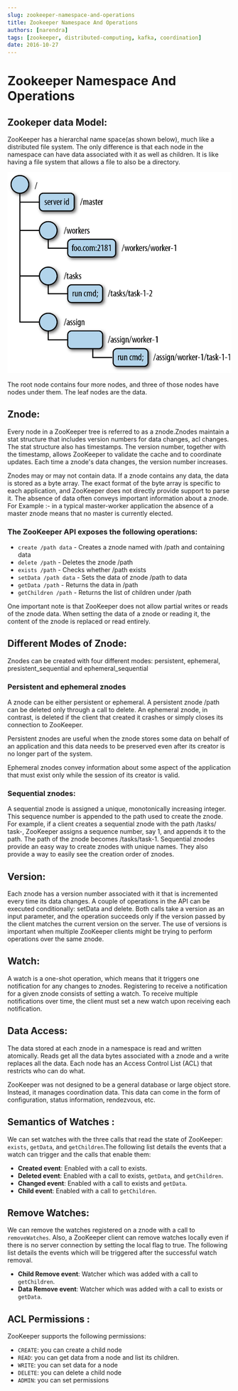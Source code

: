 ```yaml
---
slug: zookeeper-namespace-and-operations
title: Zookeeper Namespace And Operations
authors: [narendra]
tags: [zookeeper, distributed-computing, kafka, coordination]
date: 2016-10-27
---
```


# Zookeeper Namespace And Operations

## Zookeper data Model:

ZooKeeper has a hierarchal name space(as shown below), much like a distributed file system. The only difference is that each node in the namespace can have data associated with it as well as children. It is like having a file system that allows a file to also be a directory.

![zookeeper-data-model](/img/zookeeper-data-model.png)

The root node contains four more nodes, and three of those nodes have nodes under them. The leaf nodes are the data.

## Znode:

Every node in a ZooKeeper tree is referred to as a znode.Znodes maintain a stat structure that includes version numbers for data changes, acl changes. The stat structure also has timestamps. The version number, together with the timestamp, allows ZooKeeper to validate the cache and to coordinate updates. Each time a znode's data changes, the version number increases.

Znodes may or may not contain data. If a znode contains any data, the data is stored as a  byte  array.  The  exact  format  of  the  byte  array  is  specific  to  each  application,  and ZooKeeper does not directly provide support to parse it. The absence of data often conveys important information about a znode. For Example :- in a typical master-worker application the absence of a master znode means that no master is currently elected.

### The ZooKeeper API exposes the following operations:

- `create /path data` - Creates a znode named with /path  and containing data
- `delete /path` - Deletes the znode  /path
- `exists /path` - Checks whether /path exists
- `setData /path data` - Sets the data of znode /path to  data
- `getData /path` - Returns the data in /path
- `getChildren /path` - Returns the list of children under /path

One important note is that ZooKeeper does not allow partial writes or reads of the znode data. When setting the data of a znode or reading it, the content of the znode is replaced or read entirely.

## Different Modes of Znode:

Znodes can be created with four different modes: persistent, ephemeral, presistent_sequential and ephemeral_sequential

### Persistent and ephemeral znodes

A znode can be either persistent or ephemeral. A persistent znode /path can be deleted only through a call to delete. An ephemeral znode, in contrast, is deleted if the client that created it crashes or simply closes its connection to ZooKeeper.

Persistent znodes are useful when the znode stores some data on behalf of an application and this data needs to be preserved even after its creator is no longer part of the system.

Ephemeral znodes convey information about some aspect of the application that must exist only while the session of its creator is valid.

### Sequential znodes:

A sequential znode is assigned a unique, monotonically increasing integer. This sequence number is appended to the path used to create the znode. For example, if a client creates a sequential znode with the path /tasks/ task-, ZooKeeper assigns a sequence number, say 1, and appends it to the path. The path of the znode becomes /tasks/task-1. Sequential znodes provide an easy way to create znodes with unique names. They also provide a way to easily see the creation order of znodes.

## Version:

Each znode has a version number associated with it that is incremented every time its data changes. A couple of operations in the API can be executed conditionally: setData and delete. Both calls take a version as an input parameter, and the operation succeeds only if the version passed by the client matches the current version on the server. The use of versions is important when multiple ZooKeeper clients might be trying to perform operations over the same znode.

## Watch:

A watch is a one-shot operation, which means that it triggers one notification for any changes to znodes. Registering to receive a notification for a given znode consists of setting a watch. To receive multiple notifications over time, the client must set a new watch upon receiving each notification.

## Data Access:

The data stored at each znode in a namespace is read and written atomically. Reads get all the data bytes associated with a znode and a write replaces all the data. Each node has an Access Control List (ACL) that restricts who can do what.

ZooKeeper was not designed to be a general database or large object store. Instead, it manages coordination data. This data can come in the form of configuration, status information, rendezvous, etc.

## Semantics of Watches :

We can set watches with the three calls that read the state of ZooKeeper: `exists`, `getData`, and `getChildren`.The following list details the events that a watch can trigger and the calls that enable them:

- **Created event**: Enabled with a call to exists.
- **Deleted event**: Enabled with a call to exists, `getData`, and `getChildren`.
- **Changed event**: Enabled with a call to exists and `getData`.
- **Child event**: Enabled with a call to `getChildren`.

## Remove Watches:

We can remove the watches registered on a znode with a call to `removeWatches`. Also, a ZooKeeper client can remove watches locally even if there is no server connection by setting the local flag to true. The following list details the events which will be triggered after the successful watch removal.

- **Child Remove event**: Watcher which was added with a call to `getChildren`.
- **Data Remove event**: Watcher which was added with a call to exists or `getData`.

## ACL Permissions :

ZooKeeper supports the following permissions:

- `CREATE`: you can create a child node
- `READ`: you can get data from a node and list its children.
- `WRITE`: you can set data for a node
- `DELETE`: you can delete a child node
- `ADMIN`: you can set permissions
